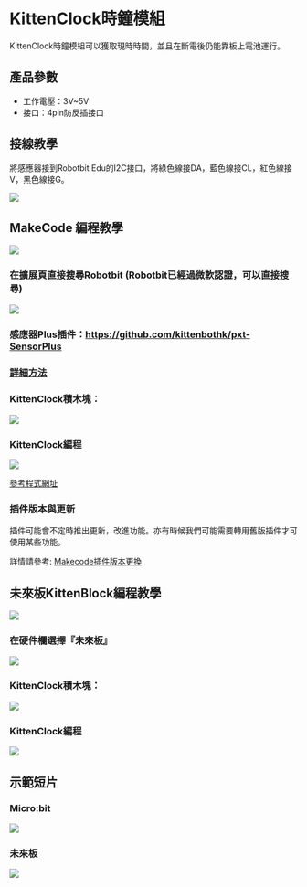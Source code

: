 # KittenClock時鐘模組

KittenClock時鐘模組可以獲取現時時間，並且在斷電後仍能靠板上電池運行。

## 產品參數

- 工作電壓：3V~5V
- 接口：4pin防反插接口

## 接線教學

將感應器接到Robotbit Edu的I2C接口，將綠色線接DA，藍色線接CL，紅色線接V，黑色線接G。

![](./images/kittenclock_wiring1.png)

## MakeCode 編程教學

![](./PWmodules/images/mcbanner.png)

### 在擴展頁直接搜尋Robotbit (Robotbit已經過微軟認證，可以直接搜尋)

![](./images/robotbit_search.gif)

### 感應器Plus插件：https://github.com/kittenbothk/pxt-SensorPlus

### [詳細方法](../Makecode/powerBrickMC)

### KittenClock積木塊：

![](./images/kittenclock4.png)

### KittenClock編程

![](./images/kittenclock_code_mc.png)

[參考程式網址](https://makecode.microbit.org/_UdL7tp2HuihK)

### 插件版本與更新

插件可能會不定時推出更新，改進功能。亦有時候我們可能需要轉用舊版插件才可使用某些功能。

詳情請參考: [Makecode插件版本更換](../Makecode/makecode_extensionUpdate)

## 未來板KittenBlock編程教學

![](./PWmodules/images/kbbanner.png)

### 在硬件欄選擇『未來板』

![](./images/turbidity_kb1.png)

### KittenClock積木塊：

![](./images/kittenclock5.png)

### KittenClock編程

![](./images/kittenclock_code_kb.png)

## 示範短片

### Micro:bit

[![](./images/turbidity6.png)](https://youtu.be/4ePV6fmwoAA?t=77)

### 未來板

[![](./images/turbidity5.png)](https://youtu.be/4ePV6fmwoAA?t=7)